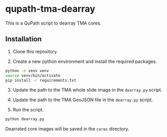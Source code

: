 # qupath-tma-dearray

This is a QuPath script to dearray TMA cores.

## Installation

1. Clone this repository.

2. Create a new python environment and install the required packages.

```bash
python -m venv venv
source venv/bin/activate
pip install -r requirements.txt
```

3. Update the path to the TMA whole slide image in the `dearray.py` script.

4. Update the path to the TMA GeoJSON file in the `dearray.py` script.

5. Run the script.

```bash
python dearray.py
```

Dearrated core images will be saved in the `cores` directory.